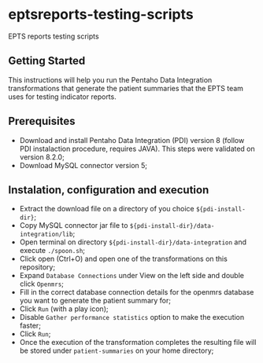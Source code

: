 # eptsreports-testing-scripts
EPTS reports testing scripts 

## Getting Started
This instructions will help you run the Pentaho Data Integration transformations that generate the patient summaries that
the EPTS team uses for testing indicator reports.

## Prerequisites
* Download and install Pentaho Data Integration (PDI) version 8 (follow PDI instalaction procedure, requires JAVA). 
  This steps were validated on version 8.2.0;
* Download MySQL connector version 5;

## Instalation, configuration and execution
* Extract the download file on a directory of you choice `${pdi-install-dir}`;
* Copy MySQL connector jar file to `${pdi-install-dir}/data-integration/lib`;
* Open terminal on directory `${pdi-install-dir}/data-integration` and execute `./spoon.sh`;
* Click open (Ctrl+O) and open one of the transformations on this repository;
* Expand `Database Connections` under View on the left side and double click `Openmrs`;
* Fill in the correct database connection details for the openmrs database you want to generate the patient summary for;
* Click `Run` (with a play icon);
* Disable `Gather performance statistics` option to make the execution faster;
* Click `Run`;
* Once the execution of the transformation completes the resulting file will be stored under `patient-summaries`
  on your home directory;

